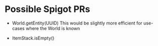 Possible Spigot PRs
===================

 - World.getEntity(UUID)
   This would be slightly more efficient for use-cases where the World is known

 - ItemStack.isEmpty()
